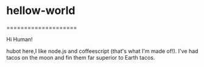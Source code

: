 # hellow-world
====================

Hi Human!

hubot here,I like node.js and coffeescript (that's what I'm made of!).
I've had tacos on the moon and fin them far superior to Earth tacos.
